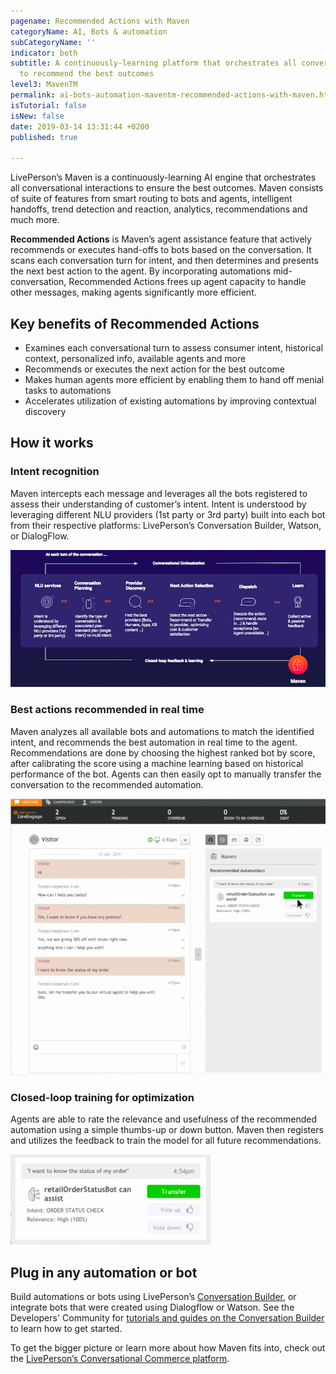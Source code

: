 ```yaml
---
pagename: Recommended Actions with Maven
categoryName: AI, Bots & automation
subCategoryName: ''
indicator: both
subtitle: A continuously-learning platform that orchestrates all conversational interactions
  to recommend the best outcomes
level3: MavenTM
permalink: ai-bots-automation-maventm-recommended-actions-with-maven.html
isTutorial: false
isNew: false
date: 2019-03-14 13:31:44 +0200
published: true

---
```

LivePerson’s Maven is a continuously-learning AI engine that orchestrates all conversational interactions to ensure the best outcomes. Maven consists of suite of features from smart routing to bots and agents, intelligent handoffs, trend detection and reaction, analytics, recommendations and much more.

**Recommended Actions** is Maven’s agent assistance feature that actively recommends or executes hand-offs to bots based on the conversation. It scans each conversation turn for intent, and then determines and presents the next best action to the agent. By incorporating automations mid-conversation, Recommended Actions frees up agent capacity to handle other messages, making agents significantly more efficient.


## Key benefits of Recommended Actions

* Examines each conversational turn to assess consumer intent, historical context, personalized info, available agents and more
* Recommends or executes the next action for the best outcome
* Makes human agents more efficient by enabling them to hand off menial tasks to automations
* Accelerates utilization of existing automations by improving contextual discovery

## How it works

### Intent recognition

Maven intercepts each message and leverages all the bots registered to assess their understanding of customer’s intent. Intent is understood by leveraging different NLU providers (1st party or 3rd party) built into each bot from their respective platforms: LivePerson’s Conversation Builder, Watson, or DialogFlow.

![](/img/recommended-actions-with-maven-2.png)

### Best actions recommended in real time

Maven analyzes all available bots and automations to match the identified intent, and recommends the best automation in real time to the agent. Recommendations are done by choosing the highest ranked bot by score, after calibrating the score using a machine learning based on historical performance of the bot. Agents can then easily opt to manually transfer the conversation to the recommended automation.

![](/img/recommended-actions-with-maven-3-1.png)

### Closed-loop training for optimization

Agents are able to rate the relevance and usefulness of the recommended automation using a simple thumbs-up or down button. Maven then registers and utilizes the feedback to train the model for all future recommendations.

![](/img/recommended-actions-with-maven-4.png)


## Plug in any automation or bot

Build automations or bots using LivePerson’s [Conversation Builder](https://knowledge.liveperson.com/ai-bots-automation-conversation-builder-conversation-builder-overview.html), or integrate bots that were created using Dialogflow or Watson. See the Developers' Community for [tutorials and guides on the Conversation Builder](https://developers.liveperson.com/conversation-builder-platform-overview.html) to learn how to get started.

To get the bigger picture or learn more about how Maven fits into, check out the [LivePerson’s Conversational Commerce platform](https://knowledge.liveperson.com/getting-started-livepersons-conversational-commerce-platform.html#how-our-conversational-platform-works).
